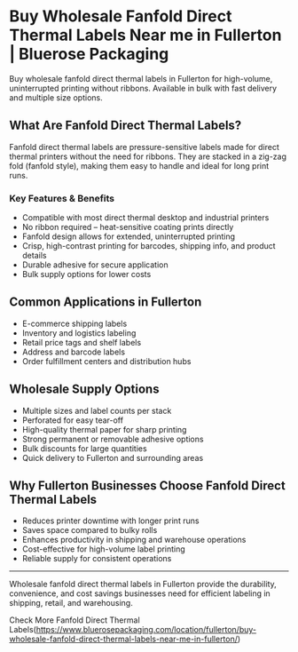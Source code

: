 # Buy Wholesale Fanfold Direct Thermal Labels Near me in Fullerton | Bluerose Packaging

Buy wholesale fanfold direct thermal labels in Fullerton for high-volume, uninterrupted printing without ribbons. Available in bulk with fast delivery and multiple size options.  

## What Are Fanfold Direct Thermal Labels?

Fanfold direct thermal labels are pressure-sensitive labels made for direct thermal printers without the need for ribbons. They are stacked in a zig-zag fold (fanfold style), making them easy to handle and ideal for long print runs.

### Key Features & Benefits

- Compatible with most direct thermal desktop and industrial printers  
- No ribbon required – heat-sensitive coating prints directly  
- Fanfold design allows for extended, uninterrupted printing  
- Crisp, high-contrast printing for barcodes, shipping info, and product details  
- Durable adhesive for secure application  
- Bulk supply options for lower costs  

## Common Applications in Fullerton

- E-commerce shipping labels  
- Inventory and logistics labeling  
- Retail price tags and shelf labels  
- Address and barcode labels  
- Order fulfillment centers and distribution hubs  

## Wholesale Supply Options

- Multiple sizes and label counts per stack  
- Perforated for easy tear-off  
- High-quality thermal paper for sharp printing  
- Strong permanent or removable adhesive options  
- Bulk discounts for large quantities  
- Quick delivery to Fullerton and surrounding areas  

## Why Fullerton Businesses Choose Fanfold Direct Thermal Labels

- Reduces printer downtime with longer print runs  
- Saves space compared to bulky rolls  
- Enhances productivity in shipping and warehouse operations  
- Cost-effective for high-volume label printing  
- Reliable supply for consistent operations  

---

Wholesale fanfold direct thermal labels in Fullerton provide the durability, convenience, and cost savings businesses need for efficient labeling in shipping, retail, and warehousing.

Check More Fanfold Direct Thermal Labels(https://www.bluerosepackaging.com/location/fullerton/buy-wholesale-fanfold-direct-thermal-labels-near-me-in-fullerton/)
